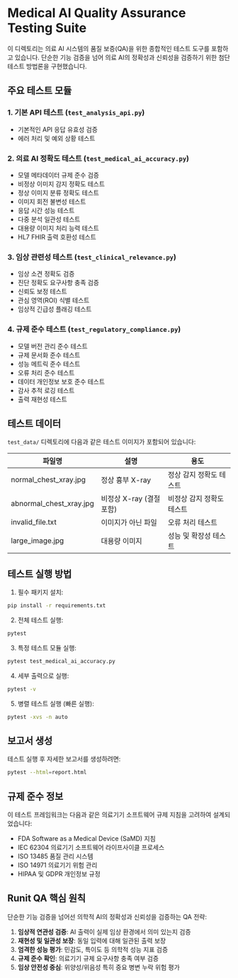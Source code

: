 # Medical AI Quality Assurance Testing Suite

이 디렉토리는 의료 AI 시스템의 품질 보증(QA)을 위한 종합적인 테스트 도구를 포함하고 있습니다. 단순한 기능 검증을 넘어 의료 AI의 정확성과 신뢰성을 검증하기 위한 첨단 테스트 방법론을 구현했습니다.

## 주요 테스트 모듈

### 1. 기본 API 테스트 (`test_analysis_api.py`)
- 기본적인 API 응답 유효성 검증
- 에러 처리 및 예외 상황 테스트

### 2. 의료 AI 정확도 테스트 (`test_medical_ai_accuracy.py`)
- 모델 메타데이터 규제 준수 검증
- 비정상 이미지 감지 정확도 테스트
- 정상 이미지 분류 정확도 테스트
- 이미지 회전 불변성 테스트
- 응답 시간 성능 테스트
- 다중 분석 일관성 테스트
- 대용량 이미지 처리 능력 테스트
- HL7 FHIR 출력 호환성 테스트

### 3. 임상 관련성 테스트 (`test_clinical_relevance.py`)
- 임상 소견 정확도 검증
- 진단 정확도 요구사항 충족 검증
- 신뢰도 보정 테스트
- 관심 영역(ROI) 식별 테스트
- 임상적 긴급성 플래깅 테스트

### 4. 규제 준수 테스트 (`test_regulatory_compliance.py`)
- 모델 버전 관리 준수 테스트
- 규제 문서화 준수 테스트
- 성능 메트릭 준수 테스트
- 오류 처리 준수 테스트
- 데이터 개인정보 보호 준수 테스트
- 감사 추적 로깅 테스트
- 출력 재현성 테스트

## 테스트 데이터

`test_data/` 디렉토리에 다음과 같은 테스트 이미지가 포함되어 있습니다:

| 파일명 | 설명 | 용도 |
|--------|------|------|
| normal_chest_xray.jpg | 정상 흉부 X-ray | 정상 감지 정확도 테스트 |
| abnormal_chest_xray.jpg | 비정상 X-ray (결절 포함) | 비정상 감지 정확도 테스트 |
| invalid_file.txt | 이미지가 아닌 파일 | 오류 처리 테스트 |
| large_image.jpg | 대용량 이미지 | 성능 및 확장성 테스트 |

## 테스트 실행 방법

1. 필수 패키지 설치:
```bash
pip install -r requirements.txt
```

2. 전체 테스트 실행:
```bash
pytest
```

3. 특정 테스트 모듈 실행:
```bash
pytest test_medical_ai_accuracy.py
```

4. 세부 출력으로 실행:
```bash
pytest -v
```

5. 병렬 테스트 실행 (빠른 실행):
```bash
pytest -xvs -n auto
```

## 보고서 생성

테스트 실행 후 자세한 보고서를 생성하려면:

```bash
pytest --html=report.html
```

## 규제 준수 정보

이 테스트 프레임워크는 다음과 같은 의료기기 소프트웨어 규제 지침을 고려하여 설계되었습니다:

- FDA Software as a Medical Device (SaMD) 지침
- IEC 62304 의료기기 소프트웨어 라이프사이클 프로세스
- ISO 13485 품질 관리 시스템
- ISO 14971 의료기기 위험 관리
- HIPAA 및 GDPR 개인정보 규정

## Runit QA 핵심 원칙

단순한 기능 검증을 넘어선 의학적 AI의 정확성과 신뢰성을 검증하는 QA 전략:

1. **임상적 연관성 검증**: AI 출력이 실제 임상 환경에서 의미 있는지 검증
2. **재현성 및 일관성 보장**: 동일 입력에 대해 일관된 출력 보장
3. **엄격한 성능 평가**: 민감도, 특이도 등 의학적 성능 지표 검증
4. **규제 준수 확인**: 의료기기 규제 요구사항 충족 여부 검증
5. **임상 안전성 중심**: 위양성/위음성 특히 중요 병변 누락 위험 평가 